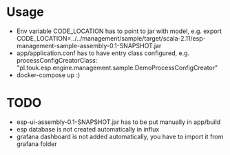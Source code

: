 Usage
=====
* Env variable CODE_LOCATION has to point to jar with model, e.g. export CODE_LOCATION=../../management/sample/target/scala-2.11/esp-management-sample-assembly-0.1-SNAPSHOT.jar
* app/application.conf has to have entry class configured, e.g.   processConfigCreatorClass: "pl.touk.esp.engine.management.sample.DemoProcessConfigCreator"
* docker-compose up :)

TODO
====
* esp-ui-assembly-0.1-SNAPSHOT.jar has to be put manually in app/build
* esp database is not created automatically in influx 
* grafana dashboard is not added automatically, you have to import it from grafana folder
